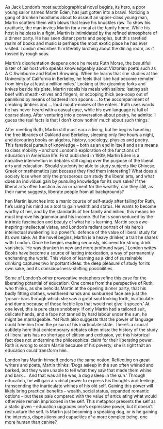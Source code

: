 As Jack London’s most autobiographical novel begins, its hero, a poor young sailor named Martin Eden, has just gotten into a brawl. Noticing a gang of drunken hoodlums about to assault an upper-class young man, Martin scatters them with blows that leave his knuckles raw. To show his gratitude, the man invites Martin for a meal at the family home. While his host is helpless in a fight, Martin is intimidated by the refined atmosphere of a dinner party. He has seen distant ports and peoples, but this rarefied realm of books and music is perhaps the most exotic place he has ever visited. London describes him literally lurching about the dining room, as if tossed by rough seas.

Martin’s disorientation deepens once he meets Ruth Morse, the beautiful sister of his host who speaks knowledgeably about Victorian poets such as A C Swinburne and Robert Browning. When he learns that she studies at the University of California in Berkeley, he feels that ‘she had become remoter from him by at least a million miles.’ Looking at the gleaming forks and knives beside his plate, Martin recalls his meals with sailors: ‘eating salt beef with sheath-knives and fingers, or scooping thick pea-soup out of pannikins by means of battered iron spoons … to the accompaniment of creaking timbers and … loud mouth-noises of the eaters.’ Ruth uses words he has never heard with a casual ease, while his own language is full of coarse slang. After venturing into a conversation about poetry, he admits: ‘I guess the real facts is that I don’t know nothin’ much about such things.’


After meeting Ruth, Martin still must earn a living, but he begins haunting the free libraries of Oakland and Berkeley, sleeping only five hours a night, and devouring books on algebra, history, sociology, physics and poetry. This fanatical pursuit of knowledge – both as an end in itself and as a means to class mobility – anchors London’s exploration of the functions of education in American life. First published in 1909, Martin Eden is a narrative intervention in debates still raging over the purpose of the liberal arts and education. Should students be able to study subjects like Chinese, Greek or mathematics just because they find them interesting? What does a society lose when only the prosperous can study the liberal arts, and what does an individual gain by pursuing knowledge for its own sake? If the liberal arts often function as an ornament for the wealthy, can they still, as their name suggests, liberate people from all backgrounds?


hen Martin launches into a manic course of self-study after falling for Ruth, he’s using his mind as a tool to gain wealth and status. He wants to become worthy of her, and by the standards of her family and milieu, this means he must improve his grammar and his income. But he is soon seduced by the intrinsic fascination and beauty of what he is learning. Martin sees awe-inspiring intellectual vistas, and London’s radiant portrait of his hero’s intellectual awakening is a powerful defence of the value of liberal study for its own sake. As the novel begins, Martin is a heavy drinker, a trait he shares with London. Once he begins reading seriously, his need for strong drink vanishes. ‘He was drunken in new and more profound ways,’ London writes. Books have become a source of lasting intoxication, a way of permanently enchanting the world. This vision of learning as a kind of sustainable drinking captures two important ideas: the deep pleasure of study for its own sake, and its consciousness-shifting possibilities.

Some of London’s other provocative metaphors refine this case for the liberating potential of education. One comes from the perspective of Ruth, who thinks, as she beholds Martin at the opening dinner party, that his badly fitting clothes, weathered hands and sunburned face are just the ‘prison-bars through which she saw a great soul looking forth, inarticulate and dumb because of those feeble lips that would not give it speech.’ At one level, this is pure class snobbery: if only Martin had a tailored suit, delicate hands, and a face not tanned by hard labour under the sun, he might be marriageable. Yet Ruth also suggests that the power of language could free him from the prison of his inarticulate state. There’s a crucial subtlety here that contemporary debates often miss: the history of the study of liberal arts has no shortage of elitism and exclusion, yet this historical fact does not undermine the philosophical claim for their liberating power. Ruth is wrong to scorn Martin because of his poverty; she is right that an education could transform him.

London has Martin himself endorse the same notion. Reflecting on great writers and poets, Martin thinks: ‘Dogs asleep in the sun often whined and barked, but they were unable to tell what they saw that made them whine and bark … And that was all he was, a dog asleep in the sun.’ Through education, he will gain a radical power to express his thoughts and feelings, transcending the inarticulate whines of his old self. Gaining this power will likely bring practical benefits – wealth, social status, expanded romantic options – but these pale compared with the value of articulating what would otherwise remain imprisoned in the self. This metaphor presents the self as a static given – education upgrades one’s expressive power, but it doesn’t restructure the self. Is Martin just becoming a speaking dog, or is he gaining the interests, dispositions and capacities of a more complex being, one more human than canine?

